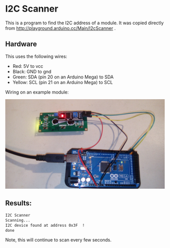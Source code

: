 # I2C Scanner

This is a program to find the I2C address of a module. It was copied directly from http://playground.arduino.cc/Main/I2cScanner . 



## Hardware

This uses the following wires:
- Red: 5V to vcc
- Black: GND to gnd
- Green: SDA (pin 20 on an Arduino Mega) to SDA
- Yellow: SCL (pin 21 on an Arduino Mega) to SCL



Wiring on an example module:

![A picture of the wiring](wiring.jpg)



## Results:

```
I2C Scanner
Scanning...
I2C device found at address 0x3F  !
done
```

Note, this will continue to scan every few seconds.
